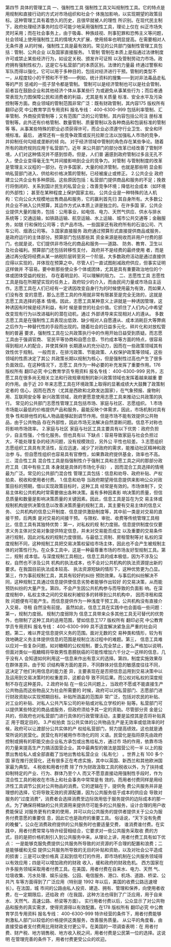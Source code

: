 第四节 具体的管理工具
一、强制性工具
强制性工具又叫规制性工具。它的特点是用规制和直接行动的方式对市场组织和社会个
体施加影响，以实现期望的政策目标。这种管理工具有着悠久的历史，且很早就被人的理性
所识别。在现代民主制下，政府处理经济事务时应尽可能少地采用强制性工具，理论上仅在
纠正市场失灵时采用；而在社会事务上，由于吸毒、种族歧视、刑事犯罪和恐怖主义等问题，
社会领域上使用强制性工具的情境大大扩展，使用频率也明显提高。在需要相对人无条件遵
从的时候，强制性工具是最有效的。常见的公共部门强制性管理工具包括：管制、公共企业
以及国家直接服务。
1.管制
管制在本质上是指通过法律制度许可或禁止某些经济行为，如设定关税、颁发许可证照
以及管制劳动力市场。政府拥有强制性权力，这是它与私营部门的本质区别。法律的力量最
终通过警察和军队而得以强化，它可以用于多种目的，包括对经济进行干预。管制的类型不
一，从程度较小的干预和不干预——例如，统计资料的搜集——到对非法毒品走私等的严厉
惩戒的一揽子禁令都是管制。
管制可以是经济管制也可以是社会管制，前者旨在鼓励企业和其他经济个体从事某些行
为或避免从事某些行为；而后者通常表现为力图保障公民和消费者的利益，尤其是有关质量
标准、安全水平及污染控制等方面。商业领域的管制范围非常广泛：既有财政管制，其内容175
版权所有 翻印必究
中公教育学员专用资料 报名专线： 400-6300-999
包括利率管制、汇率管制、外商投资管制等；又有范围广泛的公司管制，其内容包括公司注
册标准管制等。此外还有价格管制、数量管制、质量管制以及各种商品和包装标准的管制等
等。从事某些特殊的职业必须获得许可，而企业必须遵守行业卫生、安全和环境标准。最后，
通常还有一些竞争政策或反托拉斯立法以加强私人市场的竞争，并抑制任何勾结或垄断的倾
向。
对于经济领域中管制的角色存在某些争论。随着所有的政府规则应用于私营部门，近年
来公共部门的部分改革已经改善了管制环境，人们对这种情况并不感到惊奇。但是，人们普
遍感到政府管制过多且无孔不入，使企业变得毫无生气并间接影响到企业的竞争力。对管制
与管制制度的改革是管理主义议程的一部分。在许多国家，大量的经济管制，也就是那些明
显会影响私营部门进入、供给和价格决策的管制，已经被废止或修正。
2.公共企业
政府建立公共企业有多种原因。这些原因包括：私营部门提供商品和服务的不足；挽救
行将倒闭的、关系到国计民生的私营企业；改善竞争环境；降低社会成本（如环境的外部性）；
甚至在某种程度上保护国家主权。
公共企业是一种特殊的法人机构：它向公众大规模地出售商品和服务，它的赢利首先归
其自身所有。大多数公共企业不纳入公共预算，其运作方式从本质上讲是独立的。在许多国
家，公共企业提供大量的服务，包括：公用事业，如电信、电力、天然气供应、供水与排水
系统等；交通运输，如铁路运输、航空运输、水上运输、城市公共交通等；金融服务，如银
行和保险公司等；农产品市场。一些国家还有政府所有的石油公司、汽车公司、烟酒公司等。
3.国家直接服务
政府通过预算形式直接提供商品或服务，是政府运行的主体部分。预算部门包括那些其
资金来源是税收而非用户付费的部门，也就是说，它们提供非市场化的商品和服务——道路、
防务、教育、卫生以及社会福利。预算部门还包括转移性支付， 政府并不是经费的最终使用
者，而是通过再分配将经费从某一纳税阶层转至另一个阶层。大多数政府活动是通过直接供
应得以实现的，并体现在预算之中。尽管人们一直试图削减政府供应，但事实证明这样做并
不容易。要中断那些使众多个体或团体，尤其是具有重要政治地位的个体或团体受益的规划，
存在着明显的、可以理解的阻力。
二、志愿性工具
志愿性工具是指在所期望实现的任务上，政府较少的介入，而由民间力量或市场自主运
作。志愿工具在人们已经有一定诱因改变自身行为的时候使用最为有效，而如果人们没有改
变的意愿，那么志愿工具的作用就非常有限甚至是完全无效的，这就是志愿工具选择的基本
情境。因此，志愿工具某种意义上讲就是一种诱因管理，这种诱因有时候是经济利益，有时
候是普世的社会价值。它抓住了人们内心中希望改变现有行为以改进福利的潜在动机，通过
外部诱导来实现相对人的遵从。
多数志愿工具是在强制性工具表现出低效、缺少相对人自愿遵从、成本消耗巨大等弊病
之后作为一种替代性的手段而出现的。随着社会的日益多元化、碎片化和对放松管制的普遍
要求，强制性工具在公共政策执行中的作用开始日益受到质疑。而志愿工具由于强调官商、
官民平等协商和自愿合意、节约成本等方面的特点，很容易得到相对人的配合，并使其保持
长期遵从的充分动力，因而在一些政策领域其有效性优于规制。
一般而言，在排污政策、节能政策、人权保护政策等领域，这些领域的性质决定了其公
共政策长期以规制为核心，但是强制性过高也产生了很多负面效应。在这种情况下，志愿工
具作为一种必要的补充发挥了重要作用。176
版权所有 翻印必究
中公教育学员专用资料 报名专线： 400-6300-999
另外，志愿工具在很多尚无相关立法和行政规章规制的新兴政策领域也发挥着越来越重
要的作用。由于近 20 年来志愿工具在环境政策上取得的显著成绩大大鼓舞了政策制定者的
信心，因而在西方（尤其是西欧和北欧发达国家），在气象预报、废物利用、互联网安全等
新兴政策领域，政府更愿意使用志愿工具来推动公共政策的执行。
常见的公共部门志愿性管理工具包括市场、家庭与社区、志愿组织。
1.市场
市场能以最低的价格提供产品和服务，最能反映个体需求，因此，市场机制对具有竞争
性和排他性的私人物品能够起到调节作用。但是市场不能有效提供公共物品，由于公共物品
存在外部性，因此市场无法解决自然垄断问题。信息不对称也将影响市场效率。
2.家庭与社区
家庭与社区工具主要具有以下优势：政府负担少，自主性强，个性化服务。但也具有以
下缺点：容易导致家庭与社会负担过大，不能处理复杂的经济问题，没有规模效应，另外公
平性也较差。
3.志愿组织
志愿组织工具具有灵活性，反应迅速，减少了对政府的需求，能推动社区精神和政治参
与。但自愿性组织也容易具有官僚性，如果靠政府提供基金，效率也不高。
三、混合性工具
混合性工具是指强制性介于强制工具和志愿工具之间的那部分政府工具（其中有些工具
本身就是具体的市场化手段） ，因而混合工具选择的情境最为广泛。常见的公共部门混合性
管理工具包括：信息和劝导、政府补贴、产权拍卖、税收和使用者付费。
1.信息和劝导
当政府期望用信息提供来影响公众对政策目标的预期，借以实现政策目标时，这种工具
经常是有效的。市场体制下，交易主体和公共机构时常需要做出各种决策。虽有多种因素影
响决策的质量，但信息质量和数量是影响决策质量的关键因素。因此，信息工具是旨在为交
易主体或规制机构提供决策信息以改善决策质量的规制工具，其主要有交易主体的信息义务、
公共机构的信息公开制度、信息提供激励制度等，其中前一类是对交易的直接干预，后两类
是对交易的间接干预。
与限权、审批、收费等传统管理工具相比，信息工具有其独特优势：第一，对私权的规
制力度弱。信息提供制度仅仅要求义务主体对交易对象提供特定信息，并未对交易能否成立
以及重要的交易条件进行规制，因此对私权的规制力度很弱。与最低工资制、房租管制等对
私权的深度规制不同，这种规制工具把交易决策权留给市场主体，因此也不会产生被规制主
体的对策性行为。在众多工具中，这是一种最尊重市场的市场友好型规制工具。第二，规制
成本低。与深度规制工具相比，信息工具的成本极低，因为不涉及公权，自然也不涉及公共
机构的执法成本，也不会对公共机构的执法资源提出新的要求。在我国目前执法成本较高、
执法资源短缺的情形下，这种优势更为凸显。第三，作为事前规制工具，其具有较好的纠纷
预防效果。与事后的纠纷解决不同，这种规制工具通过信息提供使信息劣势者能够作出较好
的交易决策，从而能预防纠纷的大量产生。第四，不会产生因公共机构参与而导致的负面影
响。在深度规制中，私权主体之间的交易权利被较多的转移到公共机构中， 因而寻租和腐败
问题便有可能产生。而信息提供作为一种浅度干预工具，公共机构没有直接介入交易，寻租
自然没有前提。
虽然如此，信息工具在实践中也会面临一些问题：第一，规制力度弱。 规制力度弱除为
信息工具带来众多其他工具无可替代的优势外，也限制了这种工具的适用范围，譬如信息工177
版权所有 翻印必究
中公教育学员专用资料 报名专线： 400-6300-999
具不适宜解决紧急且严重的社会问题。第二，难以界定信息提供义务的范围。面对无数的交
易种类和情形，较为有效地确定义务主体提供信息的范围是规制立法过程中的难题。第三，
信息工具难以应对一些复杂问题。如对糖精的公权规制，要么完全禁止，要么严格加以说明，
但面对类似一瓶糖精将导致男性患膀胱癌的可能性增加六千分之一这样的信息，几乎没有人
会知道如何利用这一信息来作出有意义的选择。第四，制度实施效果存在群体差异。由于知
识结构等方面的差异，不同群体对信息的敏感度往往不同，这决定了他们利用信息的能力差
异，主要表现在是否把信息运用到交易决策中以及运用到交易决策时的权重差异，这都会导
致不同后果。而公权对私权的深度规制不存在这种差异。
2.政府补贴
在一些公共问题上，当政府不愿或不能直接生产公共物品而这些物品又为社会所需要的
时候，政府可以对私营部门、志愿部门进行财政资助以实现预期目标。补贴所涵盖的范围非
常广泛，包括对农民的补贴、对工业的补贴、对私人公共汽车公司的补贴或对私立学校的补
贴等。私营部门可以提供某些特定的商品或服务，但政府须给予其一定的资助。尽管部分资
金是公共的，但政府也对私营部门进行具体的行政管理活动，主要是监控其是否将补贴真正
用于既定目的。
3.产权拍卖
当公共实体的公共物品生产是无效率或低效率的时候，政府可以让渡部分公共实体的产
权给私营部门，努力提高绩效。这也就是通常所说的民营化。民营化有时被用作市场化的同
义语。民营化是指将原先由政府控制或拥有的职能交由企业私方承包或出售给私方，通过市
场的作用，依靠市场的力量来提高生产力搞活国营企业。其中最典型的做法是国营公司一半
以上的股票出售给私人或全部直截了当地出售给私营企业（私有化） 。世界上有 100 多个国
家在推行民营化，还有很多正在考虑实施，其中以英国、新西兰和其他欧洲国家最为典型。
4.税收和用者付费
除了作为财政汲取工具的税收以外，为了扶持或抑制特定的产业、行为、群体乃至个人
而又不愿意直接动用强制性手段时，作为混合性工具的税收在市场上和社会事务中常常是有
效的。而用者付费同样是用经济性工具调节公民对公共物品的消费。它的逻辑在于，提供免
费公共服务并非是理想的选择，它将导致无效的资源配置，因为公共服务低于成本的供应会
导致对服务的“过度消费”，消费者会选择消费至边际效用低于服务提供的边际成本的那一
点。为了确保将稀缺的公共资源用来提供尽可能多的公共服务，设计合理的用户收费能保证
对服务更有约束的使用，并可以向公共服务的提供者提供关于公众为服务付费意愿的重要信
息，因此它也是政府的重要工具。
俗话说，“天下没有免费的晚餐”。公众在消费政府提供的公共服务时也要适量交费，
谁消费谁付费。在实践中，用者付费常常与特许经营相结合，它要求对一些公共服务采取收
费的方式，目的是把价格机制引入到公共服务中来。从理论上讲，用者付费工具有如下优点：
一是能够克服免费提供公共服务所导致的对资源的不合理的配置和浪费；二是能够缓和无偿
提供公共服务所导致的无目的补贴和资助，以及对社会公平造成的损害；三是可以使价格真
正起到信号灯的作用，即市场机制在公共服务领域得以有效应用；四是可以增加政府的财政
收入，缓和政府的财政危机。
西方国家在许多服务领域采取用者付费工具。在美国，用者付费在自来水、电力、天然
气、垃圾收集、污水处理、娱乐设施、公园、电信服务、港口、机场、道路、桥梁、公共汽
车等方面得到了广泛应用（特别是 1992 年以后，美国的收费公路迅速增长）。在法国，城
市间的公路由私人投资、建造、拥有、管理和保养，向使用者收费，在一定期限后，还给政
府（在我国，这种方法也得到了广泛应用，用于自来水、天然气、高速公路、桥梁等方面）。
实行用者付费以后，公众显示了对公共物品和服务的真实需求，使得资源得以有效配置。在178
版权所有 翻印必究
中公教育学员专用资料 报名专线： 400-6300-999
特许经营的条件下，用者付费能够刺激私人部门以较低的价格提供这类服务，改善服务质量。
从公平的角度看，由直接受益者支付费用比用财政支付更公平。在美国的一项调查表明：在
用者付费、财产税、地方销售税、地方收入税之间，用者付费是公民第一位的选择。这说明
在管理完善的条件下，用者付费更受公众的欢迎。